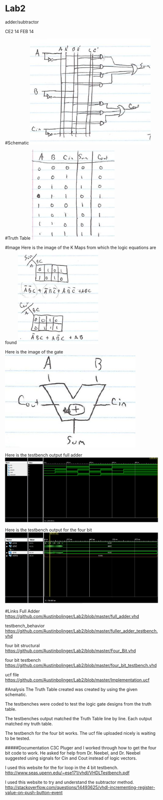 Lab2
====

adder/subtractor

CE2 14 FEB 14


#Schematic
![schematic](https://github.com/Austinbolinger/Lab2/blob/master/schematic.JPG?raw=true "Schematic") 


#Truth Table 
![alt text](https://github.com/Austinbolinger/Lab2/blob/master/truthtable.JPG?raw=true "Truth Table")
 

#Image
Here is the image of the K Maps from which the logic equations are found
![alt text](https://github.com/Austinbolinger/Lab2/blob/master/equation.JPG?raw=true "equation") 

Here is the image of the gate
![alt text](https://github.com/Austinbolinger/Lab2/blob/master/adder.JPG?raw=true "gate") 

Here is the testbench output full adder
![alt text](https://github.com/Austinbolinger/Lab2/blob/master/fullAdderTestbench.JPG?raw=true "testbench") 

Here is the testbench output for the four bit
![alt text](https://github.com/Austinbolinger/Lab2/blob/master/testbench4bit.JPG?raw=true "testbench")

#Links
Full Adder
https://github.com/Austinbolinger/Lab2/blob/master/full_adder.vhd

testbench_behavior
https://github.com/Austinbolinger/Lab2/blob/master/fuller_adder_testbench.vhd

four bit structural
https://github.com/Austinbolinger/Lab2/blob/master/Four_Bit.vhd

four bit testbench
https://github.com/Austinbolinger/Lab2/blob/master/four_bit_testbench.vhd

ucf file
https://github.com/Austinbolinger/Lab2/blob/master/Implementation.ucf


#Analysis
The Truth Table created was created by using the given schematic.

The testbenches were coded to test the logic gate designs from the truth table.

The testbenches output matched the Truth Table line by line. Each output matched my truth table.

The testbench for the four bit works. The ucf file uploaded nicely is waiting to be tested.

#####Documentation
C3C Pluger and I worked through how to get the four bit code to work. He asked for help from Dr. Neebel, and Dr. Neebel suggested using signals for Cin and Cout instead of logic vectors.

I used this website for the for loop in the 4 bit testbench.
http://www.seas.upenn.edu/~ese171/vhdl/VHDLTestbench.pdf

I used this website to try and understand the subtractor method.
http://stackoverflow.com/questions/14493625/vhdl-incrementing-register-value-on-push-button-event

